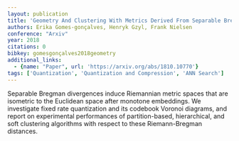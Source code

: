 ```yaml
---
layout: publication
title: 'Geometry And Clustering With Metrics Derived From Separable Bregman Divergences'
authors: Erika Gomes-gonçalves, Henryk Gzyl, Frank Nielsen
conference: "Arxiv"
year: 2018
citations: 0
bibkey: gomesgonçalves2018geometry
additional_links:
  - {name: "Paper", url: 'https://arxiv.org/abs/1810.10770'}
tags: ['Quantization', 'Quantization and Compression', 'ANN Search']
---
```

Separable Bregman divergences induce Riemannian metric spaces that are
isometric to the Euclidean space after monotone embeddings. We investigate
fixed rate quantization and its codebook Voronoi diagrams, and report on
experimental performances of partition-based, hierarchical, and soft clustering
algorithms with respect to these Riemann-Bregman distances.
